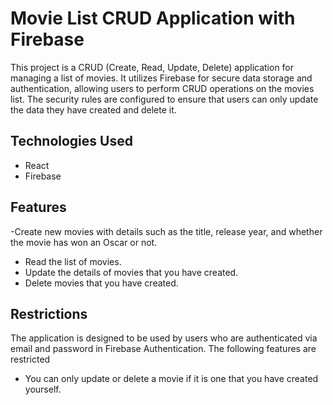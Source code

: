 # Movie List CRUD Application with Firebase

This project is a CRUD (Create, Read, Update, Delete) application for managing a list of movies. It utilizes Firebase for secure data storage and authentication, allowing users to perform CRUD operations on the movies list. The security rules are configured to ensure that users can only update the data they have created and delete it.

## Technologies Used

- React
- Firebase

## Features

-Create new movies with details such as the title, release year, and whether the movie has won an Oscar or not.
- Read the list of movies.
- Update the details of movies that you have created.
- Delete movies that you have created.

## Restrictions

The application is designed to be used by users who are authenticated via email and password in Firebase Authentication. The following features are restricted
- You can only update or delete a movie if it is one that you have created yourself. 